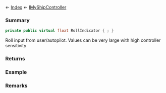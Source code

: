← [Index](Api-Index) ← [IMyShipController](Sandbox.ModAPI.Ingame.IMyShipController)

### Summary

```csharp
private public virtual float RollIndicator { ; }
```

Roll input from user/autopilot. Values can be very large with high controller sensitivity

### Returns

### Example

### Remarks

